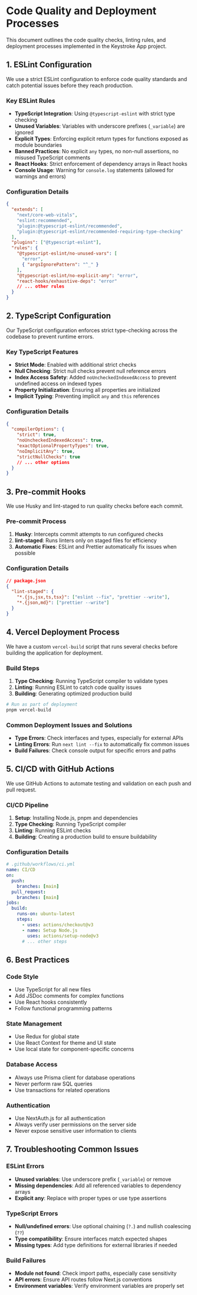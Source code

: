 # Code Quality and Deployment Processes

This document outlines the code quality checks, linting rules, and deployment processes implemented in the Keystroke App project.

## 1. ESLint Configuration

We use a strict ESLint configuration to enforce code quality standards and catch potential issues before they reach production.

### Key ESLint Rules

- **TypeScript Integration**: Using `@typescript-eslint` with strict type checking
- **Unused Variables**: Variables with underscore prefixes (`_variable`) are ignored
- **Explicit Types**: Enforcing explicit return types for functions exposed as module boundaries
- **Banned Practices**: No explicit `any` types, no non-null assertions, no misused TypeScript comments
- **React Hooks**: Strict enforcement of dependency arrays in React hooks
- **Console Usage**: Warning for `console.log` statements (allowed for warnings and errors)

### Configuration Details

```json
{
  "extends": [
    "next/core-web-vitals",
    "eslint:recommended",
    "plugin:@typescript-eslint/recommended",
    "plugin:@typescript-eslint/recommended-requiring-type-checking"
  ],
  "plugins": ["@typescript-eslint"],
  "rules": {
    "@typescript-eslint/no-unused-vars": [
      "error",
      { "argsIgnorePattern": "^_" }
    ],
    "@typescript-eslint/no-explicit-any": "error",
    "react-hooks/exhaustive-deps": "error"
    // ... other rules
  }
}
```

## 2. TypeScript Configuration

Our TypeScript configuration enforces strict type-checking across the codebase to prevent runtime errors.

### Key TypeScript Features

- **Strict Mode**: Enabled with additional strict checks
- **Null Checking**: Strict null checks prevent null reference errors
- **Index Access Safety**: Added `noUncheckedIndexedAccess` to prevent undefined access on indexed types
- **Property Initialization**: Ensuring all properties are initialized
- **Implicit Typing**: Preventing implicit `any` and `this` references

### Configuration Details

```json
{
  "compilerOptions": {
    "strict": true,
    "noUncheckedIndexedAccess": true,
    "exactOptionalPropertyTypes": true,
    "noImplicitAny": true,
    "strictNullChecks": true
    // ... other options
  }
}
```

## 3. Pre-commit Hooks

We use Husky and lint-staged to run quality checks before each commit.

### Pre-commit Process

1. **Husky**: Intercepts commit attempts to run configured checks
2. **lint-staged**: Runs linters only on staged files for efficiency
3. **Automatic Fixes**: ESLint and Prettier automatically fix issues when possible

### Configuration Details

```json
// package.json
{
  "lint-staged": {
    "*.{js,jsx,ts,tsx}": ["eslint --fix", "prettier --write"],
    "*.{json,md}": ["prettier --write"]
  }
}
```

## 4. Vercel Deployment Process

We have a custom `vercel-build` script that runs several checks before building the application for deployment.

### Build Steps

1. **Type Checking**: Running TypeScript compiler to validate types
2. **Linting**: Running ESLint to catch code quality issues
3. **Building**: Generating optimized production build

```bash
# Run as part of deployment
pnpm vercel-build
```

### Common Deployment Issues and Solutions

- **Type Errors**: Check interfaces and types, especially for external APIs
- **Linting Errors**: Run `next lint --fix` to automatically fix common issues
- **Build Failures**: Check console output for specific errors and paths

## 5. CI/CD with GitHub Actions

We use GitHub Actions to automate testing and validation on each push and pull request.

### CI/CD Pipeline

1. **Setup**: Installing Node.js, pnpm and dependencies
2. **Type Checking**: Running TypeScript compiler
3. **Linting**: Running ESLint checks
4. **Building**: Creating a production build to ensure buildability

### Configuration Details

```yaml
# .github/workflows/ci.yml
name: CI/CD
on:
  push:
    branches: [main]
  pull_request:
    branches: [main]
jobs:
  build:
    runs-on: ubuntu-latest
    steps:
      - uses: actions/checkout@v3
      - name: Setup Node.js
        uses: actions/setup-node@v3
      # ... other steps
```

## 6. Best Practices

### Code Style

- Use TypeScript for all new files
- Add JSDoc comments for complex functions
- Use React hooks consistently
- Follow functional programming patterns

### State Management

- Use Redux for global state
- Use React Context for theme and UI state
- Use local state for component-specific concerns

### Database Access

- Always use Prisma client for database operations
- Never perform raw SQL queries
- Use transactions for related operations

### Authentication

- Use NextAuth.js for all authentication
- Always verify user permissions on the server side
- Never expose sensitive user information to clients

## 7. Troubleshooting Common Issues

### ESLint Errors

- **Unused variables**: Use underscore prefix (`_variable`) or remove
- **Missing dependencies**: Add all referenced variables to dependency arrays
- **Explicit any**: Replace with proper types or use type assertions

### TypeScript Errors

- **Null/undefined errors**: Use optional chaining (`?.`) and nullish coalescing (`??`)
- **Type compatibility**: Ensure interfaces match expected shapes
- **Missing types**: Add type definitions for external libraries if needed

### Build Failures

- **Module not found**: Check import paths, especially case sensitivity
- **API errors**: Ensure API routes follow Next.js conventions
- **Environment variables**: Verify environment variables are properly set
